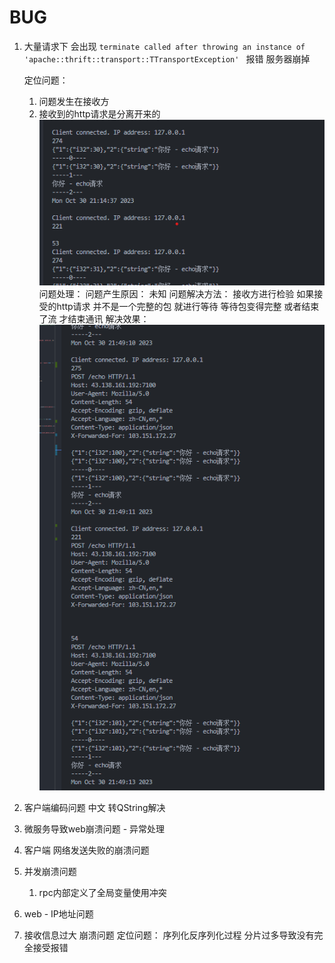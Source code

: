 # BUG

1. 大量请求下 会出现 `terminate called after throwing an instance of 'apache::thrift::transport::TTransportException' ` 报错 服务器崩掉

   定位问题：

   1. 问题发生在接收方
   2. 接收到的http请求是分离开来的
      ![bug1](../png/bug1.png)
      问题处理：
      问题产生原因： 未知
      问题解决方法： 接收方进行检验 如果接受的http请求 并不是一个完整的包 就进行等待 等待包变得完整 或者结束了流 才结束通讯
      解决效果：
      ![bug2](../png/bug2.png)
2. 客户端编码问题 中文
   转QString解决
3. 微服务导致web崩溃问题 - 异常处理
4. 客户端 网络发送失败的崩溃问题
5. 并发崩溃问题

   1. rpc内部定义了全局变量使用冲突
6. web - IP地址问题
7. 接收信息过大 崩溃问题
   定位问题： 序列化反序列化过程 分片过多导致没有完全接受报错
